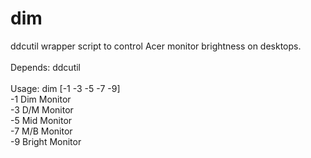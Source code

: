 # dim<br>

ddcutil wrapper script to control Acer monitor brightness on desktops.		<br>
										<br>
Depends: ddcutil								<br>
										<br>
Usage: dim [-1 -3 -5 -7 -9]							<br>
  -1  Dim	Monitor								<br>
  -3  D/M	Monitor								<br>
  -5  Mid	Monitor								<br>
  -7  M/B	Monitor								<br>
  -9  Bright	Monitor								<br>
